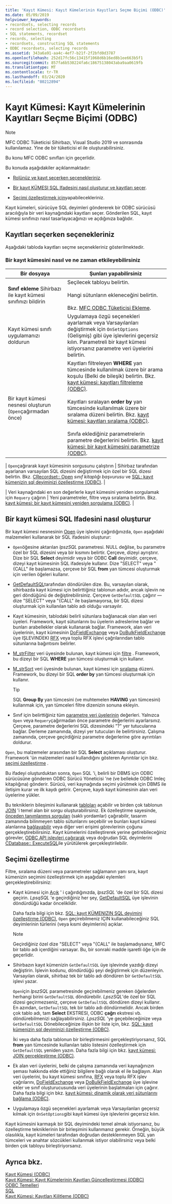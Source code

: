```yaml
---
title: 'Kayıt Kümesi: Kayıt Kümelerinin Kayıtları Seçme Biçimi (ODBC)'
ms.date: 05/09/2019
helpviewer_keywords:
- recordsets, selecting records
- record selection, ODBC recordsets
- SQL statements, recordset
- records, selecting
- recordsets, constructing SQL statements
- ODBC recordsets, selecting records
ms.assetid: 343a6a91-aa4c-4ef7-b21f-2f2bfd0d3787
ms.openlocfilehash: 252d17fc56c13415f1068d6b16ed8b1ee663b5f1
ms.sourcegitcommit: 857fa6b530224fa6c18675138043aba9aa0619fb
ms.translationtype: MT
ms.contentlocale: tr-TR
ms.lasthandoff: 03/24/2020
ms.locfileid: "80212894"
---
```

# <a name="recordset-how-recordsets-select-records-odbc"></a>Kayıt Kümesi: Kayıt Kümelerinin Kayıtları Seçme Biçimi (ODBC)

> [!NOTE]
> MFC ODBC Tüketicisi Sihirbazı, Visual Studio 2019 ve sonrasında kullanılamaz. Yine de bir tüketicisi el ile oluşturabilirsiniz.

Bu konu MFC ODBC sınıfları için geçerlidir.

Bu konuda aşağıdakiler açıklanmaktadır:

- [Rolünüz ve kayıt seçerken seçenekleriniz](#_core_your_options_in_selecting_records).

- [Bir kayıt KÜMESI SQL Ifadesini nasıl oluşturur ve kayıtları seçer](#_core_how_a_recordset_constructs_its_sql_statement).

- [Seçimi özelleştirmek için](#_core_customizing_the_selection)yapabilecekleriniz.

Kayıt kümeleri, sürücüye SQL deyimleri göndererek bir ODBC sürücüsü aracılığıyla bir veri kaynağındaki kayıtları seçer. Gönderilen SQL, kayıt kümesi sınıfınızı nasıl tasarlayacağınızı ve açdığınıza bağlıdır.

##  <a name="your-options-in-selecting-records"></a><a name="_core_your_options_in_selecting_records"></a>Kayıtları seçerken seçenekleriniz

Aşağıdaki tabloda kayıtları seçme seçenekleriniz gösterilmektedir.

### <a name="how-and-when-you-can-affect-a-recordset"></a>Bir kayıt kümesini nasıl ve ne zaman etkileyebilirsiniz

|Bir dosyaya|Şunları yapabilirsiniz|
|--------------|-------------|
|**Sınıf ekleme** Sihirbazı ile kayıt kümesi sınıfınızı bildirin|Seçilecek tabloyu belirtin.<br /><br /> Hangi sütunların ekleneceğini belirtin.<br /><br /> Bkz. [MFC ODBC Tüketicisi Ekleme](../../mfc/reference/adding-an-mfc-odbc-consumer.md).|
|Kayıt kümesi sınıfı uygulamanızı doldurun|Uygulamaya özgü seçenekleri ayarlamak veya Varsayılanları değiştirmek için `OnSetOptions` (Gelişmiş) gibi üye işlevlerini geçersiz kılın. Parametreli bir kayıt kümesi istiyorsanız parametre veri üyelerini belirtin.|
|Bir kayıt kümesi nesnesi oluşturun (`Open`çağırmadan önce)|Kayıtları filtreleyen **WHERE** yan tümcesinde kullanılmak üzere bir arama koşulu (Belki de bileşik) belirtin. Bkz. [kayıt kümesi: kayıtları filtreleme (ODBC)](../../data/odbc/recordset-filtering-records-odbc.md).<br /><br /> Kayıtları sıralayan **order by** yan tümcesinde kullanılmak üzere bir sıralama düzeni belirtin. Bkz. [kayıt kümesi: kayıtları sıralama (ODBC)](../../data/odbc/recordset-sorting-records-odbc.md).<br /><br /> Sınıfa eklediğiniz parametrelerin parametre değerlerini belirtin. Bkz. [kayıt kümesi: bir kayıt kümesini parametrize (ODBC)](../../data/odbc/recordset-parameterizing-a-recordset-odbc.md).|

| `Open`çağırarak kayıt kümesinin sorgusunu çalıştırın | Sihirbaz tarafından ayarlanan varsayılan SQL dizesini değiştirmek için özel bir SQL dizesi belirtin. Bkz. [CRecordset:: Open](../../mfc/reference/crecordset-class.md#open) *sınıf kitaplığı başvurusu* ve [SQL: kayıt kümenizin sql deyiminizi özelleştirme (ODBC)](../../data/odbc/sql-customizing-your-recordsets-sql-statement-odbc.md). |

| Veri kaynağındaki en son değerlerle kayıt kümesini yeniden sorgulamak için `Requery` çağırın | Yeni parametreler, filtre veya sıralama belirtin. Bkz. [kayıt kümesi: bir kayıt kümesini yeniden sorgulama (ODBC)](../../data/odbc/recordset-requerying-a-recordset-odbc.md). |

##  <a name="how-a-recordset-constructs-its-sql-statement"></a><a name="_core_how_a_recordset_constructs_its_sql_statement"></a>Bir kayıt kümesi SQL Ifadesini nasıl oluşturur

Bir kayıt kümesi nesnesinin [Open](../../mfc/reference/crecordset-class.md#open) üye işlevini çağırdığınızda, `Open` aşağıdaki malzemeleri kullanarak bir SQL ifadesini oluşturur:

- `Open`öğesine aktarılan *lpszSQL* parametresi. NULL değilse, bu parametre özel bir SQL dizesini veya bir kısmını belirtir. Çerçeve, dizeyi ayrıştırır. Dize bir SQL **Select** deyimidir veya bir ODBC **Call** deyimidir, çerçeve, dizeyi kayıt kümesinin SQL ifadesiyle kullanır. Dize "SELECT" veya "{CALL" ile başlamazsa, çerçeve bir SQL **from** yan tümcesi oluşturmak için verilen öğeleri kullanır.

- [GetDefaultSQL](../../mfc/reference/crecordset-class.md#getdefaultsql)tarafından döndürülen dize. Bu, varsayılan olarak, sihirbazda kayıt kümesi için belirttiğiniz tablonun adıdır, ancak işlevin ne geri döndüğünü de değiştirebilirsiniz. Çerçeve `GetDefaultSQL` çağırır — dize "SELECT" veya "{CALL" ile başlamaıyorsa, bir SQL dizesi oluşturmak için kullanılan tablo adı olduğu varsayılır.

- Kayıt kümesinin, tablodaki belirli sütunlara bağlanacak olan alan veri üyeleri. Framework, kayıt sütunlarını bu üyelerin adreslerine bağlar ve bunları arabellekler olarak kullanarak bağlar. Framework, alan veri üyelerinin, kayıt kümesinin [DoFieldExchange](../../mfc/reference/crecordset-class.md#dofieldexchange) veya [DoBulkFieldExchange](../../mfc/reference/crecordset-class.md#dofieldexchange) üye IŞLEVINDEKI [RFX](../../data/odbc/record-field-exchange-using-rfx.md) veya toplu RFX işlevi çağrılarından tablo sütunlarına bağıntısını belirler.

- [M_strFilter](../../mfc/reference/crecordset-class.md#m_strfilter) veri üyesinde bulunan, kayıt kümesi için [filtre](../../data/odbc/recordset-filtering-records-odbc.md) . Framework, bu dizeyi bir SQL **WHERE** yan tümcesi oluşturmak için kullanır.

- [M_strSort](../../mfc/reference/crecordset-class.md#m_strsort) veri üyesinde bulunan, kayıt kümesi için [sıralama](../../data/odbc/recordset-sorting-records-odbc.md) düzeni. Framework, bu dizeyi bir SQL **order by** yan tümcesi oluşturmak için kullanır.

   > [!TIP]
   > SQL **Group By** yan tümcesini (ve muhtemelen **HAVING** yan tümcesini) kullanmak için, yan tümceleri filtre dizenizin sonuna ekleyin.

- Sınıf için belirttiğiniz tüm [parametre veri üyelerinin](../../data/odbc/recordset-parameterizing-a-recordset-odbc.md) değerleri. Yalnızca `Open` veya `Requery`çağırmadan önce parametre değerlerini ayarlarsınız. Çerçeve, parametre değerlerini SQL dizesindeki "?" yer tutucularına bağlar. Derleme zamanında, dizeyi yer tutucuları ile belirtirsiniz. Çalışma zamanında, çerçeve geçirdiğiniz parametre değerlerine göre ayrıntıları doldurur.

`Open`, bu malzemeler arasından bir SQL **Select** açıklaması oluşturur. Framework 'ün malzemeleri nasıl kullandığını gösteren Ayrıntılar için bkz. [seçimi özelleştirme](#_core_customizing_the_selection) .

Bu ifadeyi oluşturduktan sonra, `Open` SQL 'i, belirli bir DBMS için ODBC sürücüsüne gönderen ODBC Sürücü Yöneticisi 'ne (ve bellekde ODBC Imleç kitaplığına) gönderir. Sürücü, veri kaynağında seçimi yürütmek için DBMS ile iletişim kurar ve ilk kaydı getirir. Çerçeve, kaydı kayıt kümesinin alan veri üyelerine yükler.

Bu tekniklerin bileşimini kullanarak [tabloları](../../data/odbc/recordset-declaring-a-class-for-a-table-odbc.md) açabilir ve birden çok tablonun [JOIN](../../data/odbc/recordset-performing-a-join-odbc.md) 'i temel alan bir sorgu oluşturabilirsiniz. Ek özelleştirme sayesinde, [önceden tanımlanmış sorguları](../../data/odbc/recordset-declaring-a-class-for-a-predefined-query-odbc.md) (saklı yordamlar) çağırabilir, tasarım zamanında bilinmeyen tablo sütunlarını seçebilir ve bunları kayıt kümesi alanlarına [bağlayabilir](../../data/odbc/recordset-dynamically-binding-data-columns-odbc.md) veya diğer veri erişimi görevlerinin çoğunu gerçekleştirebilirsiniz. Kayıt kümelerini özelleştirerek yerine getirebileceğiniz görevler, [ODBC API işlevleri çağırarak](../../data/odbc/odbc-calling-odbc-api-functions-directly.md) veya doğrudan SQL deyimlerini [CDatabase:: ExecuteSQL](../../mfc/reference/cdatabase-class.md#executesql)ile yürütülerek gerçekleştirilebilir.

##  <a name="customizing-the-selection"></a><a name="_core_customizing_the_selection"></a>Seçimi özelleştirme

Filtre, sıralama düzeni veya parametreler sağlamanın yanı sıra, kayıt kümenizin seçimini özelleştirmek için aşağıdaki eylemleri gerçekleştirebilirsiniz:

- Kayıt kümesi için [Açık](../../mfc/reference/crecordset-class.md#open) ' i çağırdığınızda, *lpszSQL* 'de özel bir SQL dizesi geçirin. *LpsqSQL* 'e geçirdiğiniz her şey, [GetDefaultSQL](../../mfc/reference/crecordset-class.md#getdefaultsql) üye işlevinin döndürdüğü kadar önceliklidir.

   Daha fazla bilgi için bkz. [SQL: kayıt KÜMENIZIN SQL deyimini özelleştirme (ODBC)](../../data/odbc/sql-customizing-your-recordsets-sql-statement-odbc.md), `Open` geçirebilmeniz IÇIN kullanabileceğiniz SQL deyimlerinin türlerini (veya kısmi deyimlerini) açıklar.

    > [!NOTE]
    >  Geçirdiğiniz özel dize "SELECT" veya "{CALL" ile başlamadıysanız, MFC bir tablo adı içerdiğini varsayar. Bu, bir sonraki madde işaretli öğe için de geçerlidir.

- Sihirbazın kayıt kümenizin `GetDefaultSQL` üye işlevinde yazdığı dizeyi değiştirin. İşlevin kodunu, döndürdüğü şeyi değiştirmek için düzenleyin. Varsayılan olarak, sihirbaz tek bir tablo adı döndüren bir `GetDefaultSQL` işlevi yazar.

   `Open`için *lpszSQL* parametresinde geçirebilmeniz gereken öğelerden herhangi birini `GetDefaultSQL` döndürebilir. *LpszSQL*'de özel bir SQL dizesi geçirmezseniz, çerçeve `GetDefaultSQL` döndüren dizeyi kullanır. En azından, `GetDefaultSQL` tek bir tablo adı döndürmelidir. Ancak birden çok tablo adı, tam **Select** EKSTRESI, ODBC **çağrı** ekstresi vb. döndürebilmenizi sağlayabilirsiniz. *LpszSQL* 'ye geçebileceğinize veya `GetDefaultSQL` Dönebileceğinize ilişkin bir liste için, bkz. [SQL: kayıt kümenizin sql deyiminizi özelleştirme (ODBC)](../../data/odbc/sql-customizing-your-recordsets-sql-statement-odbc.md).

   İki veya daha fazla tablonun bir birleştirmesini gerçekleştiriyorsanız, SQL **from** yan tümcesinde kullanılan tablo listesini özelleştirmek için `GetDefaultSQL` yeniden yazın. Daha fazla bilgi için bkz. [kayıt kümesi: JOIN gerçekleştirme (ODBC)](../../data/odbc/recordset-performing-a-join-odbc.md).

- Ek alan veri üyelerini, belki de çalışma zamanında veri kaynağınızın şeması hakkında elde ettiğiniz bilgilere bağlı olarak el ile bağlayın. Alan veri üyelerini, bu kayıt kümesi sınıfına, [RFX](../../data/odbc/record-field-exchange-using-rfx.md) veya toplu RFX işlev çağrılarını, [DoFieldExchange](../../mfc/reference/crecordset-class.md#dofieldexchange) veya [DoBulkFieldExchange](../../mfc/reference/crecordset-class.md#dobulkfieldexchange) üye işlevine ekler ve sınıf oluşturucusunda veri üyelerinin başlatmaları için çağırır. Daha fazla bilgi için bkz. [kayıt kümesi: dinamik olarak veri sütunlarını bağlama (ODBC)](../../data/odbc/recordset-dynamically-binding-data-columns-odbc.md).

- Uygulamaya özgü seçenekleri ayarlamak veya Varsayılanları geçersiz kılmak için `OnSetOptions`gibi kayıt kümesi üye işlevlerini geçersiz kılın.

Kayıt kümesini karmaşık bir SQL deyimindeki temel almak istiyorsanız, bu özelleştirme tekniklerinin bir birleşimini kullanmanız gerekir. Örneğin, büyük olasılıkla, kayıt kümeleri tarafından doğrudan desteklenmeyen SQL yan tümceleri ve anahtar sözcükleri kullanmak istiyor olabilirsiniz veya belki birden çok tabloyu birleştiriyorsanız.

## <a name="see-also"></a>Ayrıca bkz.

[Kayıt Kümesi (ODBC)](../../data/odbc/recordset-odbc.md)<br/>
[Kayıt Kümesi: Kayıt Kümelerinin Kayıtları Güncelleştirmesi (ODBC)](../../data/odbc/recordset-how-recordsets-update-records-odbc.md)<br/>
[ODBC Temelleri](../../data/odbc/odbc-basics.md)<br/>
[SQL](../../data/odbc/sql.md)<br/>
[Kayıt Kümesi: Kayıtları Kilitleme (ODBC)](../../data/odbc/recordset-locking-records-odbc.md)
